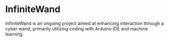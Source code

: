 # InfiniteWand
InfiniteWand is an ongoing project aimed at enhancing interaction through a cyber wand, primarily utilizing coding with Arduino IDE and machine learning.
